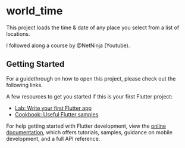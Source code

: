 # world_time

This project loads the time & date of any place you select from a list of locations. 

I followed along a course by @NetNinja (Youtube).

## Getting Started

For a guidethrough on how to open this project, please check out the following links. 

A few resources to get you started if this is your first Flutter project:

- [Lab: Write your first Flutter app](https://docs.flutter.dev/get-started/codelab)
- [Cookbook: Useful Flutter samples](https://docs.flutter.dev/cookbook)

For help getting started with Flutter development, view the
[online documentation](https://docs.flutter.dev/), which offers tutorials,
samples, guidance on mobile development, and a full API reference.
